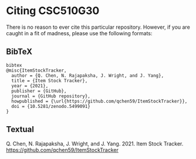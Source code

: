 # Citing CSC510G30

There is no reason to ever cite this particular repository. However, if you are caught in a fit of madness, please use the following formats:

## BibTeX

```
bibtex
@misc{ItemStockTracker,
  author = {Q. Chen, N. Rajapaksha, J. Wright, and J. Yang},
  title = {Item Stock Tracker},
  year = {2021},
  publisher = {GitHub},
  journal = {GitHub repository},
  howpublished = {\url{https://github.com/qchen59/ItemStockTracker}},
  doi = {10.5281/zenodo.5499091}
}
```

## Textual

Q. Chen, N. Rajapaksha, J. Wright, and J. Yang. 2021. 
Item Stock Tracker. https://github.com/qchen59/ItemStockTracker
